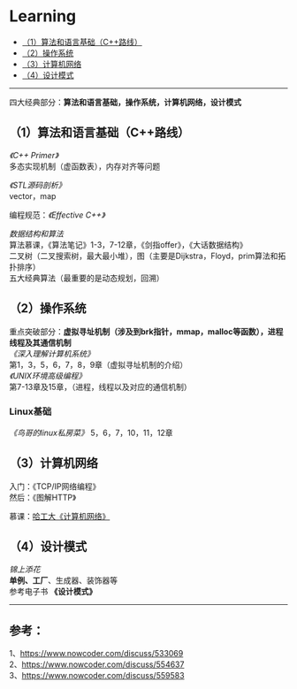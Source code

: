 # Learning

* [（1）算法和语言基础（C++路线）](#（1）算法和语言基础（C++路线）)
* [（2）操作系统](#（2）操作系统)
* [（3）计算机网络](#（3）计算机网络)
* [（4）设计模式](#（4）设计模式)

----
四大经典部分：**算法和语言基础，操作系统，计算机网络，设计模式**

## （1）算法和语言基础（C++路线）

*《C++ Primer》*  
多态实现机制（虚函数表），内存对齐等问题

*《STL源码剖析》*  
vector，map

编程规范：*《Effective C++》*  

*数据结构和算法*  
算法慕课，《算法笔记》1-3，7-12章，《剑指offer》，《大话数据结构》    
二叉树（二叉搜索树，最大最小堆），图（主要是Dijkstra，Floyd，prim算法和拓扑排序）  
五大经典算法（最重要的是动态规划，回溯）  

## （2）操作系统  
重点突破部分：**虚拟寻址机制（涉及到brk指针，mmap，malloc等函数），进程线程及其通信机制**  
*《深入理解计算机系统》*  
第1，3，5，6，7，8，9章（虚拟寻址机制的介绍）  
*《UNIX环境高级编程》*  
第7-13章及15章，（进程，线程以及对应的通信机制）  
### Linux基础  
*《鸟哥的linux私房菜》* 5，6，7，10，11，12章


## （3）计算机网络  
入门：《TCP/IP网络编程》  
然后：《图解HTTP》  

慕课：[哈工大《计算机网络》](https://www.icourse163.org/learn/HIT-154005?tid=1206679208#/learn/content?type=detail&id=1211458162&cid=1214120243)

## （4）设计模式  
*锦上添花*  
**单例、工厂**、生成器、装饰器等  
参考电子书 **《设计模式》**

-----

## 参考：
1、https://www.nowcoder.com/discuss/533069  
2、https://www.nowcoder.com/discuss/554637  
3、https://www.nowcoder.com/discuss/559583
